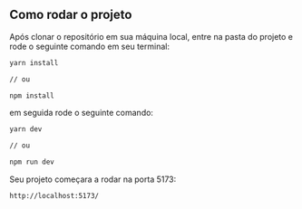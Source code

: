 

## Como rodar o projeto

Após clonar o repositório em sua máquina local, entre na pasta do projeto e rode o seguinte comando em seu terminal:

```bash
yarn install

// ou

npm install
```

em seguida rode o seguinte comando:

```bash
yarn dev

// ou

npm run dev
```

Seu projeto começara a rodar na porta 5173:

```bash
http://localhost:5173/
```
